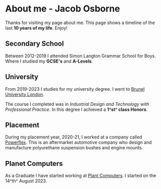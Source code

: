 

# About me - Jacob Osborne

Thanks for visiting my page about me. This page shows a timeline of the last **10 years of my life**. Enjoy!


## Secondary School
Between 2012-2019 I attended Simon Langton Grammar School for Boys. Where I studied my **GCSE's** and **A-Levels**. 


## University 
From 2019-2023 I studies for my university degree. I went to  [Brunel University London](https://www.brunel.ac.uk/).

The course I completed was in *Industrial Design and Technology with Professional Practice*. In this degree I achieved a **1^st^ class Honors**. 


## Placement
During my placement year, 2020-21, I worked at a company called  [Powerflex](https://www.powerflex.co.uk/). This is an aftermarket automotive company who design and manufacture polyurethane suspension bushes and engine mounts. 


## Planet Computers

As a Graduate I have started working at  [Plant Computers](https://www.www3.planetcom.co.uk/). I started on the 14^th^ August 2023. 



